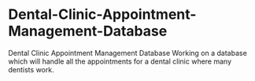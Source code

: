 # Dental-Clinic-Appointment-Management-Database
Dental Clinic Appointment Management Database
Working on a database which will handle all the appointments for a dental clinic where many dentists work.
